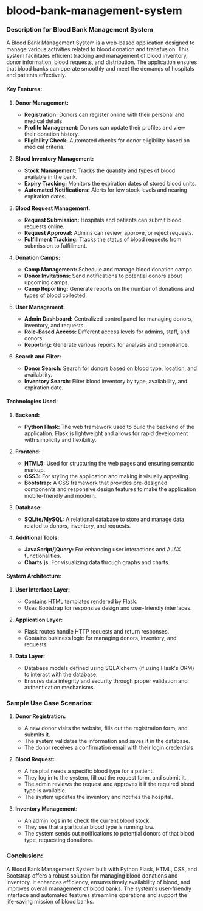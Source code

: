 # blood-bank-management-system
 
### Description for Blood Bank Management System

A Blood Bank Management System is a web-based application designed to manage various activities related to blood donation and transfusion. This system facilitates efficient tracking and management of blood inventory, donor information, blood requests, and distribution. The application ensures that blood banks can operate smoothly and meet the demands of hospitals and patients effectively.

#### Key Features:

1. **Donor Management:**
   - **Registration:** Donors can register online with their personal and medical details.
   - **Profile Management:** Donors can update their profiles and view their donation history.
   - **Eligibility Check:** Automated checks for donor eligibility based on medical criteria.

2. **Blood Inventory Management:**
   - **Stock Management:** Tracks the quantity and types of blood available in the bank.
   - **Expiry Tracking:** Monitors the expiration dates of stored blood units.
   - **Automated Notifications:** Alerts for low stock levels and nearing expiration dates.

3. **Blood Request Management:**
   - **Request Submission:** Hospitals and patients can submit blood requests online.
   - **Request Approval:** Admins can review, approve, or reject requests.
   - **Fulfillment Tracking:** Tracks the status of blood requests from submission to fulfillment.

4. **Donation Camps:**
   - **Camp Management:** Schedule and manage blood donation camps.
   - **Donor Invitations:** Send notifications to potential donors about upcoming camps.
   - **Camp Reporting:** Generate reports on the number of donations and types of blood collected.

5. **User Management:**
   - **Admin Dashboard:** Centralized control panel for managing donors, inventory, and requests.
   - **Role-Based Access:** Different access levels for admins, staff, and donors.
   - **Reporting:** Generate various reports for analysis and compliance.

6. **Search and Filter:**
   - **Donor Search:** Search for donors based on blood type, location, and availability.
   - **Inventory Search:** Filter blood inventory by type, availability, and expiration date.

#### Technologies Used:

1. **Backend:**
   - **Python Flask:** The web framework used to build the backend of the application. Flask is lightweight and allows for rapid development with simplicity and flexibility.

2. **Frontend:**
   - **HTML5:** Used for structuring the web pages and ensuring semantic markup.
   - **CSS3:** For styling the application and making it visually appealing.
   - **Bootstrap:** A CSS framework that provides pre-designed components and responsive design features to make the application mobile-friendly and modern.

3. **Database:**
   - **SQLite/MySQL:** A relational database to store and manage data related to donors, inventory, and requests.

4. **Additional Tools:**
   - **JavaScript/jQuery:** For enhancing user interactions and AJAX functionalities.
   - **Charts.js:** For visualizing data through graphs and charts.

#### System Architecture:

1. **User Interface Layer:**
   - Contains HTML templates rendered by Flask.
   - Uses Bootstrap for responsive design and user-friendly interfaces.
   
2. **Application Layer:**
   - Flask routes handle HTTP requests and return responses.
   - Contains business logic for managing donors, inventory, and requests.

3. **Data Layer:**
   - Database models defined using SQLAlchemy (if using Flask's ORM) to interact with the database.
   - Ensures data integrity and security through proper validation and authentication mechanisms.

### Sample Use Case Scenarios:

1. **Donor Registration:**
   - A new donor visits the website, fills out the registration form, and submits it.
   - The system validates the information and saves it in the database.
   - The donor receives a confirmation email with their login credentials.

2. **Blood Request:**
   - A hospital needs a specific blood type for a patient.
   - They log in to the system, fill out the request form, and submit it.
   - The admin reviews the request and approves it if the required blood type is available.
   - The system updates the inventory and notifies the hospital.

3. **Inventory Management:**
   - An admin logs in to check the current blood stock.
   - They see that a particular blood type is running low.
   - The system sends out notifications to potential donors of that blood type, requesting donations.

### Conclusion:

A Blood Bank Management System built with Python Flask, HTML, CSS, and Bootstrap offers a robust solution for managing blood donations and inventory. It enhances efficiency, ensures timely availability of blood, and improves overall management of blood banks. The system's user-friendly interface and automated features streamline operations and support the life-saving mission of blood banks.